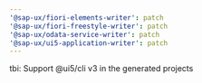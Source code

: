 ```yaml
---
'@sap-ux/fiori-elements-writer': patch
'@sap-ux/fiori-freestyle-writer': patch
'@sap-ux/odata-service-writer': patch
'@sap-ux/ui5-application-writer': patch
---
```


tbi: Support @ui5/cli v3 in the generated projects
